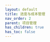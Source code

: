 ```yaml
---
layout: default
title: 进度与成本管理
nav_order: 2
parent: 项目管理
has_children: true
has_toc: false
---
```


